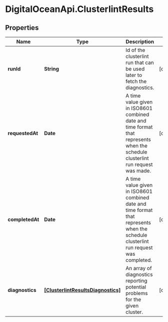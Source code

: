 # DigitalOceanApi.ClusterlintResults

## Properties
Name | Type | Description | Notes
------------ | ------------- | ------------- | -------------
**runId** | **String** | Id of the clusterlint run that can be used later to fetch the diagnostics. | [optional] 
**requestedAt** | **Date** | A time value given in ISO8601 combined date and time format that represents when the schedule clusterlint run request was made. | [optional] 
**completedAt** | **Date** | A time value given in ISO8601 combined date and time format that represents when the schedule clusterlint run request was completed. | [optional] 
**diagnostics** | [**[ClusterlintResultsDiagnostics]**](ClusterlintResultsDiagnostics.md) | An array of diagnostics reporting potential problems for the given cluster. | [optional] 

